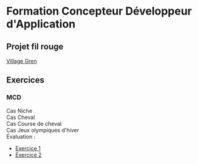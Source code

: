 # Formation Concepteur Développeur d'Application

## Projet fil rouge
[Village Gren](filRouge/vilageGreen "Village Green")

#### 

## Exercices

### MCD

Cas Niche  
Cas Cheval  
Cas Course de cheval  
Cas Jeux olympiques d'hiver  
Évaluation :
* [Exercice 1](MCD/evaluationConcevoirUneBaseDeDonnees/exercice1/readme.md "Exercice 1")
* [Exercice 2](MCD/evaluationConcevoirUneBaseDeDonnees/exercice2/readme.md)